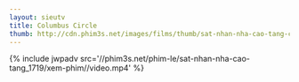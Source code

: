 ```yaml
---
layout: sieutv
title: Columbus Circle
thumb: http://cdn.phim3s.net/images/films/thumb/sat-nhan-nha-cao-tang-columbus-circle-2012.jpg
---
```

{% include jwpadv src='//phim3s.net/phim-le/sat-nhan-nha-cao-tang_1719/xem-phim//video.mp4' %}